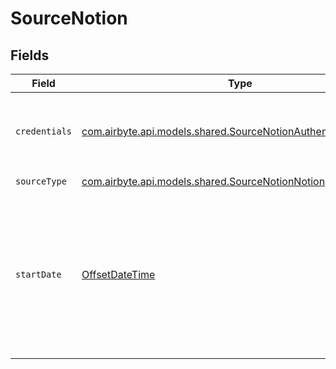 # SourceNotion


## Fields

| Field                                                                                                                                                                                                                        | Type                                                                                                                                                                                                                         | Required                                                                                                                                                                                                                     | Description                                                                                                                                                                                                                  | Example                                                                                                                                                                                                                      |
| ---------------------------------------------------------------------------------------------------------------------------------------------------------------------------------------------------------------------------- | ---------------------------------------------------------------------------------------------------------------------------------------------------------------------------------------------------------------------------- | ---------------------------------------------------------------------------------------------------------------------------------------------------------------------------------------------------------------------------- | ---------------------------------------------------------------------------------------------------------------------------------------------------------------------------------------------------------------------------- | ---------------------------------------------------------------------------------------------------------------------------------------------------------------------------------------------------------------------------- |
| `credentials`                                                                                                                                                                                                                | [com.airbyte.api.models.shared.SourceNotionAuthenticationMethod](../../models/shared/SourceNotionAuthenticationMethod.md)                                                                                                    | :heavy_check_mark:                                                                                                                                                                                                           | Choose either OAuth (recommended for Airbyte Cloud) or Access Token. See our <a href='https://docs.airbyte.com/integrations/sources/notion#setup-guide'>docs</a> for more information.                                       |                                                                                                                                                                                                                              |
| `sourceType`                                                                                                                                                                                                                 | [com.airbyte.api.models.shared.SourceNotionNotion](../../models/shared/SourceNotionNotion.md)                                                                                                                                | :heavy_check_mark:                                                                                                                                                                                                           | N/A                                                                                                                                                                                                                          |                                                                                                                                                                                                                              |
| `startDate`                                                                                                                                                                                                                  | [OffsetDateTime](https://docs.oracle.com/javase/8/docs/api/java/time/OffsetDateTime.html)                                                                                                                                    | :heavy_minus_sign:                                                                                                                                                                                                           | UTC date and time in the format YYYY-MM-DDTHH:MM:SS.000Z. During incremental sync, any data generated before this date will not be replicated. If left blank, the start date will be set to 2 years before the present date. | 2020-11-16T00:00:00.000Z                                                                                                                                                                                                     |